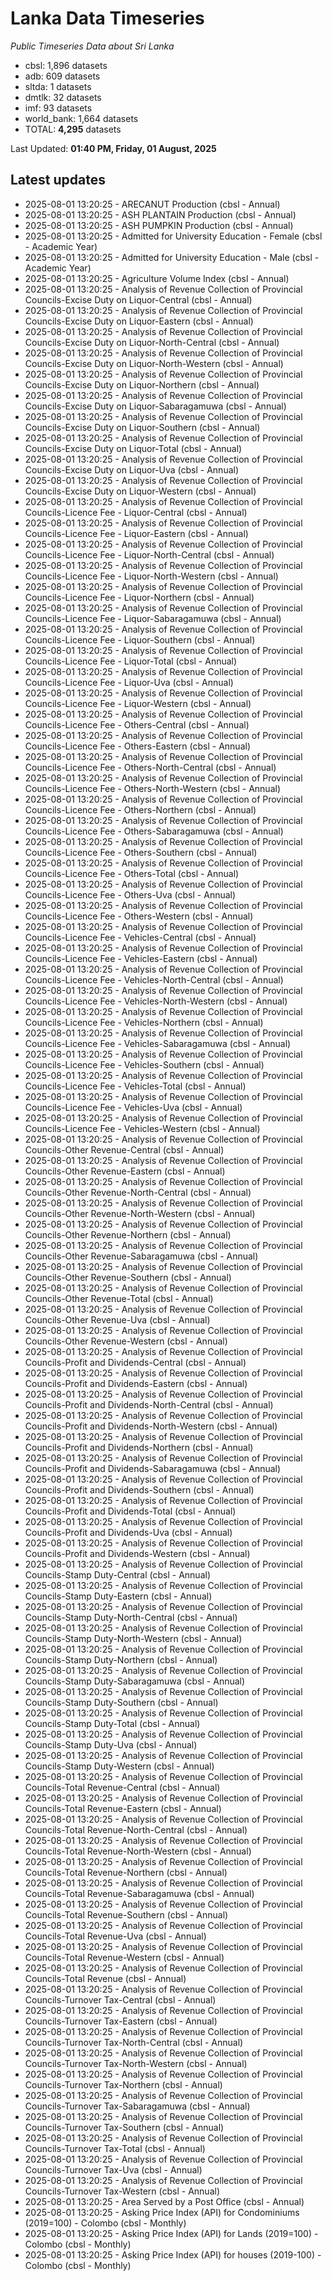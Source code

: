 # Lanka Data Timeseries
*Public Timeseries Data about Sri Lanka*

* cbsl: 1,896 datasets
* adb: 609 datasets
* sltda: 1 datasets
* dmtlk: 32 datasets
* imf: 93 datasets
* world_bank: 1,664 datasets
* TOTAL: **4,295** datasets

Last Updated: **01:40 PM, Friday, 01 August, 2025**

## Latest updates

* 2025-08-01 13:20:25 - ARECANUT Production (cbsl - Annual)
* 2025-08-01 13:20:25 - ASH PLANTAIN Production (cbsl - Annual)
* 2025-08-01 13:20:25 - ASH PUMPKIN Production (cbsl - Annual)
* 2025-08-01 13:20:25 - Admitted for University Education - Female (cbsl - Academic Year)
* 2025-08-01 13:20:25 - Admitted for University Education - Male (cbsl - Academic Year)
* 2025-08-01 13:20:25 - Agriculture Volume Index (cbsl - Annual)
* 2025-08-01 13:20:25 - Analysis of Revenue Collection of Provincial Councils-Excise Duty on Liquor-Central (cbsl - Annual)
* 2025-08-01 13:20:25 - Analysis of Revenue Collection of Provincial Councils-Excise Duty on Liquor-Eastern (cbsl - Annual)
* 2025-08-01 13:20:25 - Analysis of Revenue Collection of Provincial Councils-Excise Duty on Liquor-North-Central (cbsl - Annual)
* 2025-08-01 13:20:25 - Analysis of Revenue Collection of Provincial Councils-Excise Duty on Liquor-North-Western (cbsl - Annual)
* 2025-08-01 13:20:25 - Analysis of Revenue Collection of Provincial Councils-Excise Duty on Liquor-Northern (cbsl - Annual)
* 2025-08-01 13:20:25 - Analysis of Revenue Collection of Provincial Councils-Excise Duty on Liquor-Sabaragamuwa (cbsl - Annual)
* 2025-08-01 13:20:25 - Analysis of Revenue Collection of Provincial Councils-Excise Duty on Liquor-Southern (cbsl - Annual)
* 2025-08-01 13:20:25 - Analysis of Revenue Collection of Provincial Councils-Excise Duty on Liquor-Total (cbsl - Annual)
* 2025-08-01 13:20:25 - Analysis of Revenue Collection of Provincial Councils-Excise Duty on Liquor-Uva (cbsl - Annual)
* 2025-08-01 13:20:25 - Analysis of Revenue Collection of Provincial Councils-Excise Duty on Liquor-Western (cbsl - Annual)
* 2025-08-01 13:20:25 - Analysis of Revenue Collection of Provincial Councils-Licence Fee - Liquor-Central (cbsl - Annual)
* 2025-08-01 13:20:25 - Analysis of Revenue Collection of Provincial Councils-Licence Fee - Liquor-Eastern (cbsl - Annual)
* 2025-08-01 13:20:25 - Analysis of Revenue Collection of Provincial Councils-Licence Fee - Liquor-North-Central (cbsl - Annual)
* 2025-08-01 13:20:25 - Analysis of Revenue Collection of Provincial Councils-Licence Fee - Liquor-North-Western (cbsl - Annual)
* 2025-08-01 13:20:25 - Analysis of Revenue Collection of Provincial Councils-Licence Fee - Liquor-Northern (cbsl - Annual)
* 2025-08-01 13:20:25 - Analysis of Revenue Collection of Provincial Councils-Licence Fee - Liquor-Sabaragamuwa (cbsl - Annual)
* 2025-08-01 13:20:25 - Analysis of Revenue Collection of Provincial Councils-Licence Fee - Liquor-Southern (cbsl - Annual)
* 2025-08-01 13:20:25 - Analysis of Revenue Collection of Provincial Councils-Licence Fee - Liquor-Total (cbsl - Annual)
* 2025-08-01 13:20:25 - Analysis of Revenue Collection of Provincial Councils-Licence Fee - Liquor-Uva (cbsl - Annual)
* 2025-08-01 13:20:25 - Analysis of Revenue Collection of Provincial Councils-Licence Fee - Liquor-Western (cbsl - Annual)
* 2025-08-01 13:20:25 - Analysis of Revenue Collection of Provincial Councils-Licence Fee - Others-Central (cbsl - Annual)
* 2025-08-01 13:20:25 - Analysis of Revenue Collection of Provincial Councils-Licence Fee - Others-Eastern (cbsl - Annual)
* 2025-08-01 13:20:25 - Analysis of Revenue Collection of Provincial Councils-Licence Fee - Others-North-Central (cbsl - Annual)
* 2025-08-01 13:20:25 - Analysis of Revenue Collection of Provincial Councils-Licence Fee - Others-North-Western (cbsl - Annual)
* 2025-08-01 13:20:25 - Analysis of Revenue Collection of Provincial Councils-Licence Fee - Others-Northern (cbsl - Annual)
* 2025-08-01 13:20:25 - Analysis of Revenue Collection of Provincial Councils-Licence Fee - Others-Sabaragamuwa (cbsl - Annual)
* 2025-08-01 13:20:25 - Analysis of Revenue Collection of Provincial Councils-Licence Fee - Others-Southern (cbsl - Annual)
* 2025-08-01 13:20:25 - Analysis of Revenue Collection of Provincial Councils-Licence Fee - Others-Total (cbsl - Annual)
* 2025-08-01 13:20:25 - Analysis of Revenue Collection of Provincial Councils-Licence Fee - Others-Uva (cbsl - Annual)
* 2025-08-01 13:20:25 - Analysis of Revenue Collection of Provincial Councils-Licence Fee - Others-Western (cbsl - Annual)
* 2025-08-01 13:20:25 - Analysis of Revenue Collection of Provincial Councils-Licence Fee - Vehicles-Central (cbsl - Annual)
* 2025-08-01 13:20:25 - Analysis of Revenue Collection of Provincial Councils-Licence Fee - Vehicles-Eastern (cbsl - Annual)
* 2025-08-01 13:20:25 - Analysis of Revenue Collection of Provincial Councils-Licence Fee - Vehicles-North-Central (cbsl - Annual)
* 2025-08-01 13:20:25 - Analysis of Revenue Collection of Provincial Councils-Licence Fee - Vehicles-North-Western (cbsl - Annual)
* 2025-08-01 13:20:25 - Analysis of Revenue Collection of Provincial Councils-Licence Fee - Vehicles-Northern (cbsl - Annual)
* 2025-08-01 13:20:25 - Analysis of Revenue Collection of Provincial Councils-Licence Fee - Vehicles-Sabaragamuwa (cbsl - Annual)
* 2025-08-01 13:20:25 - Analysis of Revenue Collection of Provincial Councils-Licence Fee - Vehicles-Southern (cbsl - Annual)
* 2025-08-01 13:20:25 - Analysis of Revenue Collection of Provincial Councils-Licence Fee - Vehicles-Total (cbsl - Annual)
* 2025-08-01 13:20:25 - Analysis of Revenue Collection of Provincial Councils-Licence Fee - Vehicles-Uva (cbsl - Annual)
* 2025-08-01 13:20:25 - Analysis of Revenue Collection of Provincial Councils-Licence Fee - Vehicles-Western (cbsl - Annual)
* 2025-08-01 13:20:25 - Analysis of Revenue Collection of Provincial Councils-Other Revenue-Central (cbsl - Annual)
* 2025-08-01 13:20:25 - Analysis of Revenue Collection of Provincial Councils-Other Revenue-Eastern (cbsl - Annual)
* 2025-08-01 13:20:25 - Analysis of Revenue Collection of Provincial Councils-Other Revenue-North-Central (cbsl - Annual)
* 2025-08-01 13:20:25 - Analysis of Revenue Collection of Provincial Councils-Other Revenue-North-Western (cbsl - Annual)
* 2025-08-01 13:20:25 - Analysis of Revenue Collection of Provincial Councils-Other Revenue-Northern (cbsl - Annual)
* 2025-08-01 13:20:25 - Analysis of Revenue Collection of Provincial Councils-Other Revenue-Sabaragamuwa (cbsl - Annual)
* 2025-08-01 13:20:25 - Analysis of Revenue Collection of Provincial Councils-Other Revenue-Southern (cbsl - Annual)
* 2025-08-01 13:20:25 - Analysis of Revenue Collection of Provincial Councils-Other Revenue-Total (cbsl - Annual)
* 2025-08-01 13:20:25 - Analysis of Revenue Collection of Provincial Councils-Other Revenue-Uva (cbsl - Annual)
* 2025-08-01 13:20:25 - Analysis of Revenue Collection of Provincial Councils-Other Revenue-Western (cbsl - Annual)
* 2025-08-01 13:20:25 - Analysis of Revenue Collection of Provincial Councils-Profit and Dividends-Central (cbsl - Annual)
* 2025-08-01 13:20:25 - Analysis of Revenue Collection of Provincial Councils-Profit and Dividends-Eastern (cbsl - Annual)
* 2025-08-01 13:20:25 - Analysis of Revenue Collection of Provincial Councils-Profit and Dividends-North-Central (cbsl - Annual)
* 2025-08-01 13:20:25 - Analysis of Revenue Collection of Provincial Councils-Profit and Dividends-North-Western (cbsl - Annual)
* 2025-08-01 13:20:25 - Analysis of Revenue Collection of Provincial Councils-Profit and Dividends-Northern (cbsl - Annual)
* 2025-08-01 13:20:25 - Analysis of Revenue Collection of Provincial Councils-Profit and Dividends-Sabaragamuwa (cbsl - Annual)
* 2025-08-01 13:20:25 - Analysis of Revenue Collection of Provincial Councils-Profit and Dividends-Southern (cbsl - Annual)
* 2025-08-01 13:20:25 - Analysis of Revenue Collection of Provincial Councils-Profit and Dividends-Total (cbsl - Annual)
* 2025-08-01 13:20:25 - Analysis of Revenue Collection of Provincial Councils-Profit and Dividends-Uva (cbsl - Annual)
* 2025-08-01 13:20:25 - Analysis of Revenue Collection of Provincial Councils-Profit and Dividends-Western (cbsl - Annual)
* 2025-08-01 13:20:25 - Analysis of Revenue Collection of Provincial Councils-Stamp Duty-Central (cbsl - Annual)
* 2025-08-01 13:20:25 - Analysis of Revenue Collection of Provincial Councils-Stamp Duty-Eastern (cbsl - Annual)
* 2025-08-01 13:20:25 - Analysis of Revenue Collection of Provincial Councils-Stamp Duty-North-Central (cbsl - Annual)
* 2025-08-01 13:20:25 - Analysis of Revenue Collection of Provincial Councils-Stamp Duty-North-Western (cbsl - Annual)
* 2025-08-01 13:20:25 - Analysis of Revenue Collection of Provincial Councils-Stamp Duty-Northern (cbsl - Annual)
* 2025-08-01 13:20:25 - Analysis of Revenue Collection of Provincial Councils-Stamp Duty-Sabaragamuwa (cbsl - Annual)
* 2025-08-01 13:20:25 - Analysis of Revenue Collection of Provincial Councils-Stamp Duty-Southern (cbsl - Annual)
* 2025-08-01 13:20:25 - Analysis of Revenue Collection of Provincial Councils-Stamp Duty-Total (cbsl - Annual)
* 2025-08-01 13:20:25 - Analysis of Revenue Collection of Provincial Councils-Stamp Duty-Uva (cbsl - Annual)
* 2025-08-01 13:20:25 - Analysis of Revenue Collection of Provincial Councils-Stamp Duty-Western (cbsl - Annual)
* 2025-08-01 13:20:25 - Analysis of Revenue Collection of Provincial Councils-Total Revenue-Central (cbsl - Annual)
* 2025-08-01 13:20:25 - Analysis of Revenue Collection of Provincial Councils-Total Revenue-Eastern (cbsl - Annual)
* 2025-08-01 13:20:25 - Analysis of Revenue Collection of Provincial Councils-Total Revenue-North-Central (cbsl - Annual)
* 2025-08-01 13:20:25 - Analysis of Revenue Collection of Provincial Councils-Total Revenue-North-Western (cbsl - Annual)
* 2025-08-01 13:20:25 - Analysis of Revenue Collection of Provincial Councils-Total Revenue-Northern (cbsl - Annual)
* 2025-08-01 13:20:25 - Analysis of Revenue Collection of Provincial Councils-Total Revenue-Sabaragamuwa (cbsl - Annual)
* 2025-08-01 13:20:25 - Analysis of Revenue Collection of Provincial Councils-Total Revenue-Southern (cbsl - Annual)
* 2025-08-01 13:20:25 - Analysis of Revenue Collection of Provincial Councils-Total Revenue-Uva (cbsl - Annual)
* 2025-08-01 13:20:25 - Analysis of Revenue Collection of Provincial Councils-Total Revenue-Western (cbsl - Annual)
* 2025-08-01 13:20:25 - Analysis of Revenue Collection of Provincial Councils-Total Revenue (cbsl - Annual)
* 2025-08-01 13:20:25 - Analysis of Revenue Collection of Provincial Councils-Turnover Tax-Central (cbsl - Annual)
* 2025-08-01 13:20:25 - Analysis of Revenue Collection of Provincial Councils-Turnover Tax-Eastern (cbsl - Annual)
* 2025-08-01 13:20:25 - Analysis of Revenue Collection of Provincial Councils-Turnover Tax-North-Central (cbsl - Annual)
* 2025-08-01 13:20:25 - Analysis of Revenue Collection of Provincial Councils-Turnover Tax-North-Western (cbsl - Annual)
* 2025-08-01 13:20:25 - Analysis of Revenue Collection of Provincial Councils-Turnover Tax-Northern (cbsl - Annual)
* 2025-08-01 13:20:25 - Analysis of Revenue Collection of Provincial Councils-Turnover Tax-Sabaragamuwa (cbsl - Annual)
* 2025-08-01 13:20:25 - Analysis of Revenue Collection of Provincial Councils-Turnover Tax-Southern (cbsl - Annual)
* 2025-08-01 13:20:25 - Analysis of Revenue Collection of Provincial Councils-Turnover Tax-Total (cbsl - Annual)
* 2025-08-01 13:20:25 - Analysis of Revenue Collection of Provincial Councils-Turnover Tax-Uva (cbsl - Annual)
* 2025-08-01 13:20:25 - Analysis of Revenue Collection of Provincial Councils-Turnover Tax-Western (cbsl - Annual)
* 2025-08-01 13:20:25 - Area Served by a Post Office (cbsl - Annual)
* 2025-08-01 13:20:25 - Asking Price Index (API) for Condominiums (2019=100) - Colombo (cbsl - Monthly)
* 2025-08-01 13:20:25 - Asking Price Index (API) for Lands (2019=100) - Colombo (cbsl - Monthly)
* 2025-08-01 13:20:25 - Asking Price Index (API) for houses (2019-100) - Colombo (cbsl - Monthly)